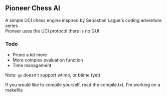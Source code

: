 ## Pioneer Chess AI
A simple UCI chess engine inspired by Sebastian Lague's coding adventure series  
Pioneer uses the UCI protocol there is no GUI

### Todo
- Prune a lot more
- More complex evaluation function
- Time management

Note: `go` doesn't support wtime, or btime (yet)

If you would like to compile yourself, read the compile.txt, I'm working on a makefile
